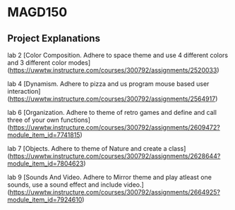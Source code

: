 # MAGD150
## Project Explanations

lab 2
[Color Composition. Adhere to space theme and use 4 different colors and 3 different color modes]
(https://uwwtw.instructure.com/courses/300792/assignments/2520033)


lab 4
[Dynamism. Adhere to pizza and us program mouse based user interaction]
(https://uwwtw.instructure.com/courses/300792/assignments/2564917)


lab 6
[Organization. Adhere to theme of retro games and define and call three of your own functions]
(https://uwwtw.instructure.com/courses/300792/assignments/2609472?module_item_id=7741815)


lab 7
[Objects. Adhere to theme of Nature and create a class]
(https://uwwtw.instructure.com/courses/300792/assignments/2628644?module_item_id=7804623)


lab 9
[Sounds And Video. Adhere to Mirror theme and play atleast one sounds, use a sound effect and include video.]
(https://uwwtw.instructure.com/courses/300792/assignments/2664925?module_item_id=7924610)

